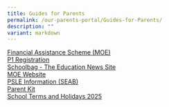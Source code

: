 ```yaml
---
title: Guides for Parents
permalink: /our-parents-portal/Guides-for-Parents/
description: ""
variant: markdown
---
```

[Financial Assistance Scheme (MOE)](https://www.moe.gov.sg/financial-matters/financial-assistance)<br>
[P1 Registration](https://www.moe.gov.sg/primary/p1-registration)<br>
[Schoolbag - The Education News Site](https://www.schoolbag.edu.sg/)<br>
[MOE Website](https://www.moe.gov.sg/)<br>
[PSLE Information (SEAB)](https://www.seab.gov.sg/home/examinations/psle)<br>
[Parent Kit](https://www.moe.gov.sg/parentkit)<br>
[School Terms and Holidays 2025](https://www.moe.gov.sg/news/press-releases/20240812-school-terms-and-holidays-for-2025)